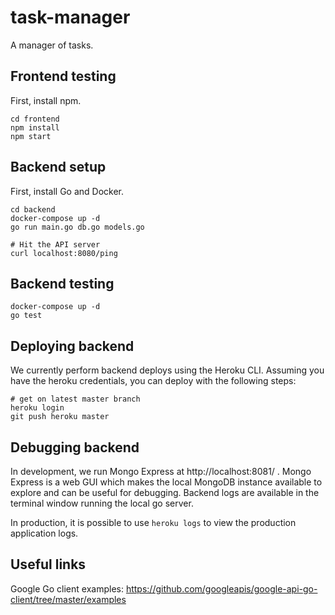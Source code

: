 # task-manager
A manager of tasks.

## Frontend testing

First, install npm.

```
cd frontend
npm install
npm start
```

## Backend setup

First, install Go and Docker.

```
cd backend
docker-compose up -d
go run main.go db.go models.go

# Hit the API server
curl localhost:8080/ping
```

## Backend testing

```
docker-compose up -d
go test
```

## Deploying backend

We currently perform backend deploys using the Heroku CLI. Assuming you have the heroku credentials, you can deploy with the following steps:

```
# get on latest master branch
heroku login
git push heroku master
```

## Debugging backend

In development, we run Mongo Express at http://localhost:8081/ . Mongo Express is a web GUI which makes the local MongoDB instance available to explore and can be useful for debugging. Backend logs are available in the terminal window running the local go server.

In production, it is possible to use `heroku logs` to view the production application logs.

## Useful links

Google Go client examples: https://github.com/googleapis/google-api-go-client/tree/master/examples
